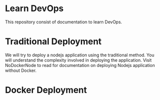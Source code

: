 # Learn DevOps

This repository consist of documentation to learn DevOps.


# Traditional Deployment
We will try to deploy a nodejs application using the traditional method. You will understand the complexity involved in deploying the application.
Visit NoDockerNode to read for documentation on deploying Nodejs application without Docker.


# Docker Deployment
